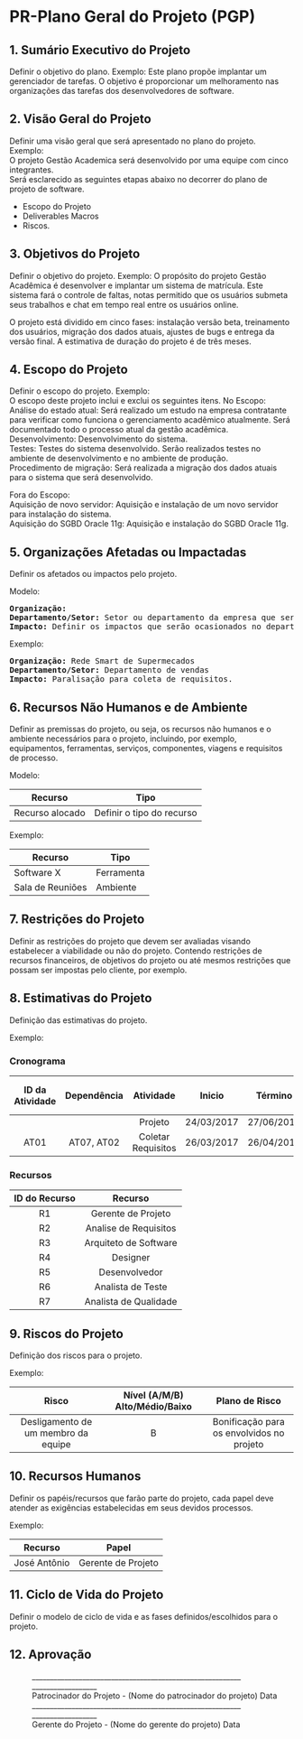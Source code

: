 # PR-Plano Geral do Projeto (PGP)

## 1. Sumário Executivo do Projeto

Definir o objetivo do plano. 
Exemplo:
Este plano propõe implantar um gerenciador de tarefas. 
O objetivo é proporcionar um melhoramento nas organizações das tarefas dos desenvolvedores de software. 

## 2. Visão Geral do Projeto

Definir uma visão geral que será apresentado no plano do projeto.  
Exemplo:  
O projeto Gestão Academica será desenvolvido por uma equipe com cinco integrantes.  
Será esclarecido as seguintes etapas abaixo no decorrer do plano de projeto de software.  
- Escopo do Projeto 
- Deliverables Macros
- Riscos.

## 3. Objetivos do Projeto

Definir o objetivo do projeto.
Exemplo:
O propósito do projeto Gestão Acadêmica é desenvolver e implantar um sistema de matrícula. 
Este sistema fará o controle de faltas, notas permitido que os usuários submeta seus trabalhos 
e chat em tempo real entre os usuários online. 

O projeto está dividido em cinco fases: instalação versão beta, treinamento dos usuários, 
migração dos dados atuais, ajustes de bugs e entrega da versão final. 
A estimativa de duração do projeto é de três meses.

## 4. Escopo do Projeto

Definir o escopo do projeto.
Exemplo:  
O escopo deste projeto inclui e exclui os seguintes itens.
No Escopo:  
Análise do estado atual: Será realizado um estudo na empresa contratante para verificar como funciona o 
gerenciamento acadêmico atualmente. Será documentado todo o processo atual da gestão acadêmica.   
Desenvolvimento: Desenvolvimento do sistema.   
Testes: Testes do sistema desenvolvido. Serão realizados testes no ambiente de desenvolvimento e no 
ambiente de produção.   
Procedimento de migração: Será realizada a migração dos dados atuais para o sistema que será desenvolvido.

Fora do Escopo:  
Aquisição de novo servidor: Aquisição e instalação de um novo servidor para instalação do sistema.   
Aquisição do SGBD Oracle 11g: Aquisição e instalação do SGBD Oracle 11g. 

## 5. Organizações Afetadas ou Impactadas

Definir os afetados ou impactos pelo projeto.

Modelo: 
<pre>
<strong>Organização:</strong> 
<strong>Departamento/Setor:</strong> Setor ou departamento da empresa que será afetado por uma determinada atividade do processo/projeto.
<strong>Impacto:</strong> Definir os impactos que serão ocasionados no departamento/setor pela execução de uma determinada atividade.
</pre>

Exemplo:  
<pre>
<strong>Organização:</strong> Rede Smart de Supermecados
<strong>Departamento/Setor:</strong> Departamento de vendas
<strong>Impacto:</strong> Paralisação para coleta de requisitos.
</pre>

## 6. Recursos Não Humanos e de Ambiente

Definir as premissas do projeto, ou seja, os recursos não humanos e o ambiente necessários para o projeto, incluindo, por exemplo, equipamentos, ferramentas, serviços, componentes, viagens e requisitos de processo. 

Modelo:  

| Recurso | Tipo |
| ------- | ----- |
| Recurso alocado | Definir o tipo do recurso |

Exemplo:  

| Recurso | Tipo |
| ------- | ----- |
| Software X | Ferramenta |
| Sala de Reuniões | Ambiente |

## 7. Restrições do Projeto

Definir as restrições do projeto que devem ser avaliadas visando estabelecer a viabilidade ou não do projeto. Contendo restrições de recursos financeiros, de objetivos do projeto ou até mesmos restrições que possam ser impostas pelo cliente, por exemplo.

## 8. Estimativas do Projeto

Definição das estimativas do projeto.

Exemplo: 

### Cronograma

| ID da Atividade | Dependência | Atividade | Inicio | Término | Tempo Previsto (dias) | Recurso |
|:---------------:|:-----------:|:---------:|:------:|:-------:|:---------------------:|:-------:|
|      |                  | Projeto                          | 24/03/2017 | 27/06/2017 | 95 |   |
| AT01 | AT07, AT02 | Coletar Requisitos | 26/03/2017 | 26/04/2017 | 30 | R1 | 

### Recursos

| ID do Recurso | Recurso |
|:-------------:|:-------:|
| R1 | Gerente de Projeto |
| R2 | Analise de Requisitos |
| R3 | Arquiteto de Software |
| R4 | Designer |
| R5 | Desenvolvedor |
| R6 | Analista de Teste |
| R7 | Analista de Qualidade |

## 9. Riscos do Projeto

Definição dos riscos para o projeto.

Exemplo:  

| Risco | Nível (A/M/B) Alto/Médio/Baixo | Plano de Risco |
|:-------------:|:-------:|:-------:|
| Desligamento de um membro da equipe | B | Bonificação para os envolvidos no projeto |

## 10. Recursos Humanos

Definir os papéis/recursos que farão parte do projeto, cada papel deve atender as exigências estabelecidas em seus devidos processos.

Exemplo:  

| Recurso | Papel |
|-------------|-------|
| José Antônio | Gerente de Projeto |

## 11. Ciclo de Vida do Projeto

Definir o modelo de ciclo de vida e as fases definidos/escolhidos para o projeto.

## 12. Aprovação

<dl>
<dd>__________________________________________________________    __________________</dd>
<dd>Patrocinador do Projeto - (Nome do patrocinador do projeto)          Data</dd>
<dd>__________________________________________________________    __________________</dd>
<dd>Gerente do Projeto - (Nome do gerente do projeto)                    Data</dd>
</dl>
